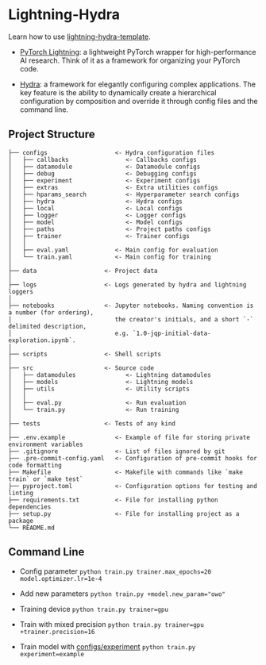 # Lightning-Hydra

Learn how to use [lightning-hydra-template](https://github.com/ashleve/lightning-hydra-template).

- [PyTorch Lightning](https://github.com/Lightning-AI/lightning): a lightweight PyTorch wrapper for high-performance AI research. Think of it as a framework for organizing your PyTorch code.

- [Hydra](https://github.com/facebookresearch/hydra): a framework for elegantly configuring complex applications. The key feature is the ability to dynamically create a hierarchical configuration by composition and override it through config files and the command line.


## Project Structure

```
├── configs                   <- Hydra configuration files
│   ├── callbacks                <- Callbacks configs
│   ├── datamodule               <- Datamodule configs
│   ├── debug                    <- Debugging configs
│   ├── experiment               <- Experiment configs
│   ├── extras                   <- Extra utilities configs
│   ├── hparams_search           <- Hyperparameter search configs
│   ├── hydra                    <- Hydra configs
│   ├── local                    <- Local configs
│   ├── logger                   <- Logger configs
│   ├── model                    <- Model configs
│   ├── paths                    <- Project paths configs
│   ├── trainer                  <- Trainer configs
│   │
│   ├── eval.yaml             <- Main config for evaluation
│   └── train.yaml            <- Main config for training
│
├── data                   <- Project data
│
├── logs                   <- Logs generated by hydra and lightning loggers
│
├── notebooks              <- Jupyter notebooks. Naming convention is a number (for ordering),
│                             the creator's initials, and a short `-` delimited description,
│                             e.g. `1.0-jqp-initial-data-exploration.ipynb`.
│
├── scripts                <- Shell scripts
│
├── src                    <- Source code
│   ├── datamodules              <- Lightning datamodules
│   ├── models                   <- Lightning models
│   ├── utils                    <- Utility scripts
│   │
│   ├── eval.py                  <- Run evaluation
│   └── train.py                 <- Run training
│
├── tests                  <- Tests of any kind
│
├── .env.example              <- Example of file for storing private environment variables
├── .gitignore                <- List of files ignored by git
├── .pre-commit-config.yaml   <- Configuration of pre-commit hooks for code formatting
├── Makefile                  <- Makefile with commands like `make train` or `make test`
├── pyproject.toml            <- Configuration options for testing and linting
├── requirements.txt          <- File for installing python dependencies
├── setup.py                  <- File for installing project as a package
└── README.md
```

## Command Line

- Config parameter
`python train.py trainer.max_epochs=20 model.optimizer.lr=1e-4`

- Add new parameters `python train.py +model.new_param="owo"`

- Training device `python train.py trainer=gpu`

- Train with mixed precision `python train.py trainer=gpu +trainer.precision=16`

- Train model with [configs/experiment](https://github.com/ashleve/lightning-hydra-template/blob/main/configs/experiment/example.yaml) `python train.py experiment=example`
